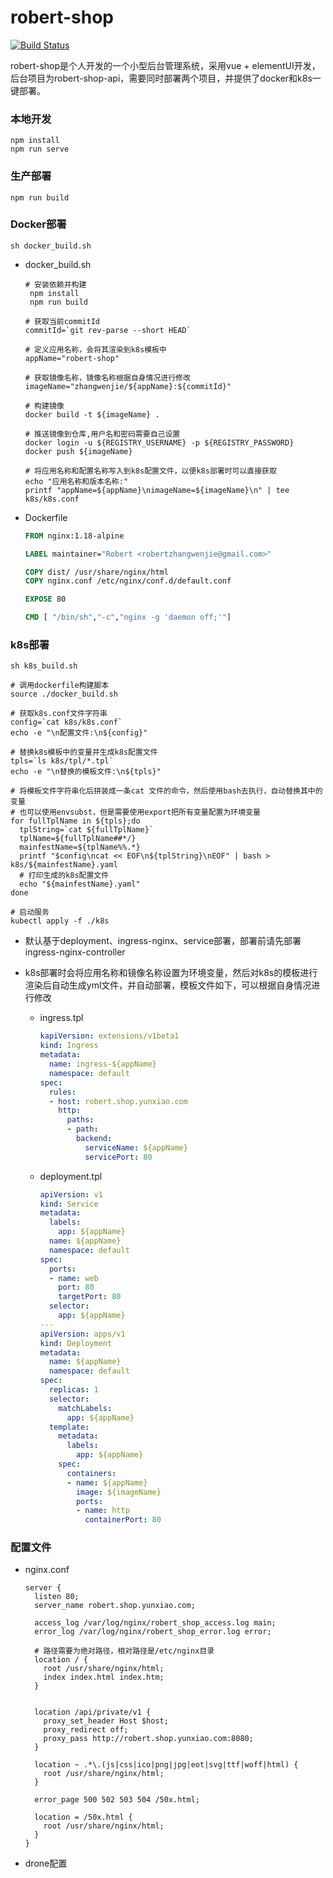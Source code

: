 # robert-shop
[![Build Status](http://drone.robertzwj.com/api/badges/robertzhangwenjie/robert-shop/status.svg)](http://drone.robertzwj.com/robertzhangwenjie/robert-shop)

robert-shop是个人开发的一个小型后台管理系统，采用vue + elementUI开发，后台项目为robert-shop-api，需要同时部署两个项目，并提供了docker和k8s一键部署。

### 本地开发

```
npm install
npm run serve
```
### 生产部署
```
npm run build
```
### Docker部署
```
sh docker_build.sh
```
- docker_build.sh

  ```shell
  # 安装依赖并构建
   npm install
   npm run build
  
  # 获取当前commitId
  commitId=`git rev-parse --short HEAD`
  
  # 定义应用名称，会将其渲染到k8s模板中
  appName="robert-shop"
  
  # 获取镜像名称，镜像名称根据自身情况进行修改
  imageName="zhangwenjie/${appName}:${commitId}"
  
  # 构建镜像
  docker build -t ${imageName} .
  
  # 推送镜像到仓库,用户名和密码需要自己设置
  docker login -u ${REGISTRY_USERNAME} -p ${REGISTRY_PASSWORD}
  docker push ${imageName}
  
  # 将应用名称和配置名称写入到k8s配置文件，以便k8s部署时可以直接获取
  echo "应用名称和版本名称:"
  printf "appName=${appName}\nimageName=${imageName}\n" | tee k8s/k8s.conf
  ```

  

- Dockerfile

  ```dockerfile
  FROM nginx:1.18-alpine
  
  LABEL maintainer="Robert <robertzhangwenjie@gmail.com>"
  
  COPY dist/ /usr/share/nginx/html
  COPY nginx.conf /etc/nginx/conf.d/default.conf
  
  EXPOSE 80
  
  CMD [ "/bin/sh","-c","nginx -g 'daemon off;'"]
  ```

  

### k8s部署

```
sh k8s_build.sh
```

```shell
# 调用dockerfile构建脚本
source ./docker_build.sh

# 获取k8s.conf文件字符串
config=`cat k8s/k8s.conf`
echo -e "\n配置文件:\n${config}"

# 替换k8s模板中的变量并生成k8s配置文件
tpls=`ls k8s/tpl/*.tpl`
echo -e "\n替换的模板文件:\n${tpls}"

# 将模板文件字符串化后拼装成一条cat 文件的命令，然后使用bash去执行，自动替换其中的变量
# 也可以使用envsubst，但是需要使用export把所有变量配置为环境变量
for fullTplName in ${tpls};do
  tplString=`cat ${fullTplName}`
  tplName=${fullTplName##*/}
  mainfestName=${tplName%%.*}
  printf "$config\ncat << EOF\n${tplString}\nEOF" | bash > k8s/${mainfestName}.yaml
  # 打印生成的k8s配置文件
  echo "${mainfestName}.yaml"
done

# 启动服务
kubectl apply -f ./k8s
```



- 默认基于deployment、ingress-nginx、service部署，部署前请先部署ingress-nginx-controller

- k8s部署时会将应用名称和镜像名称设置为环境变量，然后对k8s的模板进行渲染后自动生成yml文件，并自动部署，模板文件如下，可以根据自身情况进行修改

  - ingress.tpl

    ```yaml
    kapiVersion: extensions/v1beta1
    kind: Ingress
    metadata:
      name: ingress-${appName}
      namespace: default
    spec:
      rules:
      - host: robert.shop.yunxiao.com
        http:
          paths:
          - path:
            backend:
              serviceName: ${appName}
              servicePort: 80
    ```

  - deployment.tpl

    ```yaml
    apiVersion: v1
    kind: Service
    metadata:
      labels:
        app: ${appName}
      name: ${appName}
      namespace: default
    spec:
      ports:
      - name: web
        port: 80
        targetPort: 80
      selector:
        app: ${appName}
    ---
    apiVersion: apps/v1
    kind: Deployment
    metadata:
      name: ${appName}
      namespace: default
    spec:
      replicas: 1
      selector:
        matchLabels:
          app: ${appName}
      template:
        metadata:
          labels:
            app: ${appName}
        spec:
          containers:
          - name: ${appName}
            image: ${imageName}
            ports:
            - name: http
              containerPort: 80
    
    ```

    

### 配置文件

- nginx.conf

  ```nginx
  server {
    listen 80;
    server_name robert.shop.yunxiao.com;
  
    access_log /var/log/nginx/robert_shop_access.log main;
    error_log /var/log/nginx/robert_shop_error.log error;
  
    # 路径需要为绝对路径，相对路径是/etc/nginx目录
    location / {
      root /usr/share/nginx/html;
      index index.html index.htm;
    }
  
  
    location /api/private/v1 {
      proxy_set_header Host $host;
      proxy_redirect off;
      proxy_pass http://robert.shop.yunxiao.com:8080;
    }
  
    location ~ .*\.(js|css|ico|png|jpg|eot|svg|ttf|woff|html) {
      root /usr/share/nginx/html;
    }
  
    error_page 500 502 503 504 /50x.html;
  
    location = /50x.html {
      root /usr/share/nginx/html;
    }
  }
  ```

- drone配置
